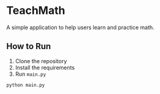 # TeachMath

A simple application to help users learn and practice math.

## How to Run

1. Clone the repository
2. Install the requirements
3. Run `main.py`

```sh
python main.py
